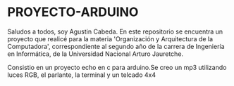 # PROYECTO-ARDUINO
Saludos a todos, soy Agustin Cabeda. En este repositorio se encuentra un proyecto que realicé para la materia 'Organización y Arquitectura de la Computadora', correspondiente al segundo año de la carrera de Ingeniería en Informática, de la Universidad Nacional Arturo Jauretche.

Consistio en un proyecto echo en c para arduino.Se creo un mp3 utilizando luces RGB, el parlante, la terminal y un telcado 4x4
